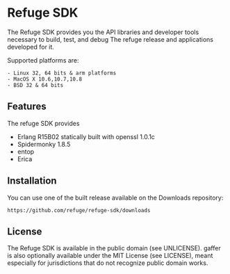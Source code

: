 # Refuge SDK

The Refuge SDK provides you the API libraries and developer tools
necessary to build, test, and debug The refuge release and applications
developed for it.

Supported platforms are:

    - Linux 32, 64 bits & arm platforms
    - MacOS X 10.6,10.7,10.8
    - BSD 32 & 64 bits

## Features

The refuge SDK provides

- Erlang R15B02 statically built with openssl 1.0.1c
- Spidermonky 1.8.5
- entop
- Erica

## Installation 

You can use one of the built release available on the Downloads
repository:

    https://github.com/refuge/refuge-sdk/downloads

License
-------

The Refuge SDK is available in the public domain (see UNLICENSE). gaffer
is also optionally available under the MIT License (see LICENSE), meant
especially for jurisdictions that do not recognize public domain
works.
